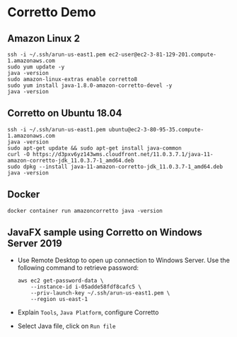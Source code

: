 # Corretto Demo

## Amazon Linux 2

```
ssh -i ~/.ssh/arun-us-east1.pem ec2-user@ec2-3-81-129-201.compute-1.amazonaws.com
sudo yum update -y
java -version
sudo amazon-linux-extras enable corretto8
sudo yum install java-1.8.0-amazon-corretto-devel -y
java -version
```

## Corretto on Ubuntu 18.04

```
ssh -i ~/.ssh/arun-us-east1.pem ubuntu@ec2-3-80-95-35.compute-1.amazonaws.com
java -version
sudo apt-get update && sudo apt-get install java-common
curl -O https://d3pxv6yz143wms.cloudfront.net/11.0.3.7.1/java-11-amazon-corretto-jdk_11.0.3.7-1_amd64.deb
sudo dpkg --install java-11-amazon-corretto-jdk_11.0.3.7-1_amd64.deb
java -version
```

## Docker

```
docker container run amazoncorretto java -version
```

## JavaFX sample using Corretto on Windows Server 2019

- Use Remote Desktop to open up connection to Windows Server. Use the following command to retrieve password:

	```
	aws ec2 get-password-data \
		--instance-id i-05adde58fdf8cafc5 \
		--priv-launch-key ~/.ssh/arun-us-east1.pem \
		--region us-east-1
	```

- Explain `Tools`, `Java Platform`, configure Corretto
- Select Java file, click on `Run file`



